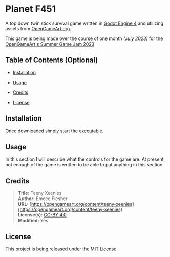 # Planet F451

A top down twin stick survival game written in [Godot Engine 4](https://godotengine.org) and utilizing assets from [OpenGameArt.org](https://opengameart.org).

This game is being made over the course of one month *(July 2023)* for the [OpenGameArt's Summer Game Jam 2023](https://itch.io/jam/opengamearts-summer-game-jam-2023)

## Table of Contents (Optional)

-  [Installation](#installation)

-  [Usage](#usage)

-  [Credits](#credits)

-  [License](#license)

## Installation

Once downloaded simply start the executable.

## Usage

In this section I will describe what the controls for the game are. At present, not enough of the game is written to be able to put anything in this section.

## Credits

> **Title:** Teeny Xeenies  
**Author:** Emcee Flesher  
**URL:** [https://opengameart.org/content/teeny-xeenies](https://opengameart.org/content/teeny-xeenies)  
**License(s):** [CC-BY 4.0](https://creativecommons.org/licenses/by/4.0/)  
**Modified:** Yes


## License

This project is being released under the [MIT License](./LICENSE.md)
